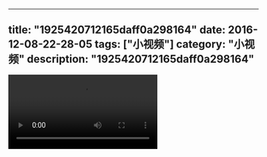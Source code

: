 
---
title: "1925420712165daff0a298164"
date: 2016-12-08-22-28-05
tags: ["小视频"]
category: "小视频"
description: "1925420712165daff0a298164"
---
<video src="http://ohtsqip0g.bkt.clouddn.com/1925420712165daff0a298164.mp4" controls="controls"></video>
